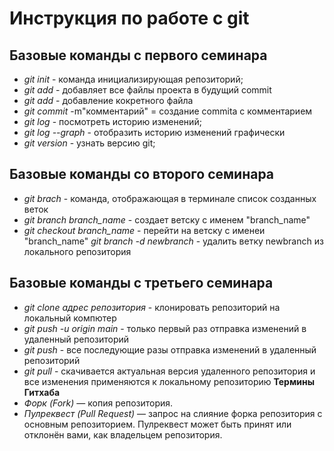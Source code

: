 # Инструкция по работе с git
## Базовые команды с первого семинара
* *git init* - команда инициализирующая репозиторий;
* *git add* - добавляет все файлы проекта в будущий commit  
* *git add* <name> - добавление кокретного файла
* *git commit* -m"комментарий" = создание commita с комментарием
* *git log* - посмотреть историю изменений;
* *git log --graph* - отобразить историю изменений графически
* *git version* - узнать версию git;

## Базовые команды со второго семинара
* *git brach* - команда, отображающая в терминале список созданных веток
* *git branch branch_name* - создает ветску с именем "branch_name"
* *git checkout branch_name* - перейти на ветску с именеи "branch_name"
*git branch -d newbranch* - удалить ветку newbranch из локального репозитория 

## Базовые команды c третьего семинара
* *git clone адрес репозитория* - клонировать репозиторий на локальный компютер 
* *git push -u origin main* - только первый раз отправка изменений в удаленный репозиторий
* *git push* - все последующие разы отправка изменений в удаленный репозиторий 
* *git pull* - скачивается актуальная версия удаленного репозитория и все изменения применяются к локальному репозиторию
**Термины Гитхаба**
* *Форк (Fork)* — копия репозитория.
* *Пулреквест (Pull Request)* — запрос на слияние форка репозитория с основным репозиторием. Пулреквест может быть принят или отклонён вами, как владельцем репозитория.